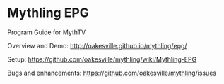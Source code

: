 # Mythling EPG
Program Guide for MythTV

Overview and Demo:
http://oakesville.github.io/mythling/epg/

Setup:
https://github.com/oakesville/mythling/wiki/Mythling-EPG

Bugs and enhancements:
https://github.com/oakesville/mythling/issues